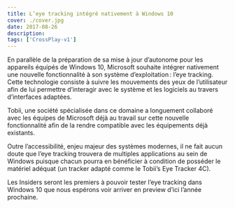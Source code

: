 ```yaml
---
title: L’eye tracking intégré nativement à Windows 10
cover: ./cover.jpg
date: 2017-08-26
description: 
tags: ['CrossPlay-v1']
---
```

En parallèle de la préparation de sa mise à jour d’autonome pour les appareils équipés de Windows 10, Microsoft souhaite intégrer nativement une nouvelle fonctionnalité à son système d’exploitation : l’eye tracking. Cette technologie consiste à suivre les mouvements des yeux de l’utilisateur afin de lui permettre d’interagir avec le système et les logiciels au travers d’interfaces adaptées.

Tobii, une société spécialisée dans ce domaine a longuement collaboré avec les équipes de Microsoft déjà au travail sur cette nouvelle fonctionnalité afin de la rendre compatible avec les équipements déjà existants.

Outre l’accessibilité, enjeu majeur des systèmes modernes, il ne fait aucun doute que l’eye tracking trouvera de multiples applications au sein de Windows puisque chacun pourra en bénéficier à condition de posséder le matériel adéquat (un tracker adapté comme le Tobii’s Eye Tracker 4C).

Les Insiders seront les premiers à pouvoir tester l’eye tracking dans Windows 10 que nous espérons voir arriver en preview d’ici l’année prochaine.


